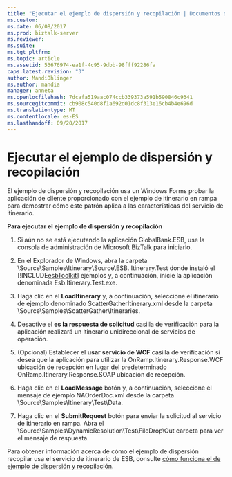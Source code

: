 ```yaml
---
title: "Ejecutar el ejemplo de dispersión y recopilación | Documentos de Microsoft"
ms.custom: 
ms.date: 06/08/2017
ms.prod: biztalk-server
ms.reviewer: 
ms.suite: 
ms.tgt_pltfrm: 
ms.topic: article
ms.assetid: 53676974-ea1f-4c95-9dbb-98fff92286fa
caps.latest.revision: "3"
author: MandiOhlinger
ms.author: mandia
manager: anneta
ms.openlocfilehash: 7dcafa519aac074ccb339373a591b590846c9341
ms.sourcegitcommit: cb908c540d8f1a692d01dc8f313e16cb4b4e696d
ms.translationtype: MT
ms.contentlocale: es-ES
ms.lasthandoff: 09/20/2017
---
```

# <a name="running-the-scatter-gather-sample"></a>Ejecutar el ejemplo de dispersión y recopilación
El ejemplo de dispersión y recopilación usa un Windows Forms probar la aplicación de cliente proporcionado con el ejemplo de itinerario en rampa para demostrar cómo este patrón aplica a las características del servicio de itinerario.  
  
 **Para ejecutar el ejemplo de dispersión y recopilación**  
  
1.  Si aún no se está ejecutando la aplicación GlobalBank.ESB, use la consola de administración de Microsoft BizTalk para iniciarlo.  
  
2.  En el Explorador de Windows, abra la carpeta \Source\Samples\Itinerary\Source\ESB. Itinerary.Test donde instaló el [!INCLUDE[esbToolkit](../includes/esbtoolkit-md.md)] ejemplos y, a continuación, inicie la aplicación denominada Esb.Itinerary.Test.exe.  
  
3.  Haga clic en el **LoadItinerary** y, a continuación, seleccione el itinerario de ejemplo denominado ScatterGatherItinerary.xml desde la carpeta \Source\Samples\ScatterGather\Itineraries.  
  
4.  Desactive el **es la respuesta de solicitud** casilla de verificación para la aplicación realizará un itinerario unidireccional de servicios de operación.  
  
5.  (Opcional) Establecer el **usar servicio de WCF** casilla de verificación si desea que la aplicación para utilizar la OnRamp.Itinerary.Response.WCF ubicación de recepción en lugar del predeterminado OnRamp.Itinerary.Response.SOAP ubicación de recepción.  
  
6.  Haga clic en el **LoadMessage** botón y, a continuación, seleccione el mensaje de ejemplo NAOrderDoc.xml desde la carpeta \Source\Samples\Itinerary\Test\Data.  
  
7.  Haga clic en el **SubmitRequest** botón para enviar la solicitud al servicio de itinerario en rampa. Abra el \Source\Samples\DynamicResolution\Test\FileDrop\Out carpeta para ver el mensaje de respuesta.  
  
 Para obtener información acerca de cómo el ejemplo de dispersión recopilar usa el servicio de itinerario de ESB, consulte [cómo funciona el de ejemplo de dispersión y recopilación](../esb-toolkit/how-the-scatter-gather-sample-works.md).